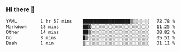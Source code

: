 ### Hi there 👋

<!--
**urzz/urzz** is a ✨ _special_ ✨ repository because its `README.md` (this file) appears on your GitHub profile.

Here are some ideas to get you started:

- 🔭 I’m currently working on ...
- 🌱 I’m currently learning ...
- 👯 I’m looking to collaborate on ...
- 🤔 I’m looking for help with ...
- 💬 Ask me about ...
- 📫 How to reach me: ...
- 😄 Pronouns: ...
- ⚡ Fun fact: ...
-->

<!--START_SECTION:waka-->

```txt
YAML         1 hr 57 mins    ██████████████████▒░░░░░░   72.78 %
Markdown     18 mins         ██▓░░░░░░░░░░░░░░░░░░░░░░   11.25 %
Other        14 mins         ██▒░░░░░░░░░░░░░░░░░░░░░░   08.82 %
Go           8 mins          █▒░░░░░░░░░░░░░░░░░░░░░░░   05.51 %
Bash         1 min           ▒░░░░░░░░░░░░░░░░░░░░░░░░   01.11 %
```

<!--END_SECTION:waka-->
